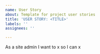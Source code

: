 ```yaml
---
name: User Story
about: Template for project user stories
title: 'USER STORY: <TITLE>'
labels: ''
assignees: ''

---
```


As a site admin I want to x so I can x
